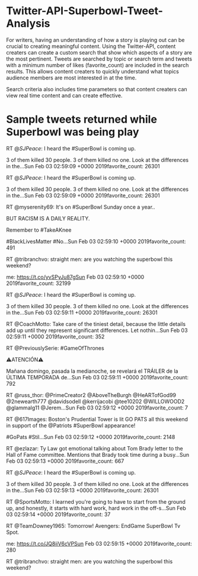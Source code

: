 # Twitter-API-Superbowl-Tweet-Analysis

For writers, having an understanding of how a story is playing out can be crucial to creating meaningful content.  Using the Twitter-API, content creaters can create a custom search that show which aspects of a story are the most pertinent.  Tweets are searched by topic or search term and tweets with a minimum number of likes (favorite_count) are included in the search results.  This allows content creaters to quickly understand what topics audience members are most interested in at the time.  

Search criteria also includes time parameters so that content creaters can view real time content and can create effective.   

# Sample tweets returned while Superbowl was being play

RT @_SJPeace_: I heard the #SuperBowl is coming up.

3 of them killed 30 people. 3 of them killed no one.  Look at the differences in the…Sun Feb 03 02:59:09 +0000 2019favorite_count: 26301

RT @_SJPeace_: I heard the #SuperBowl is coming up.

3 of them killed 30 people. 3 of them killed no one.  Look at the differences in the…Sun Feb 03 02:59:09 +0000 2019favorite_count: 26301

RT @myserenity69: It's on #SuperBowl Sunday once a year..

BUT RACISM IS A DAILY REALITY.

Remember to #TakeAKnee

#BlackLivesMatter  #No…Sun Feb 03 02:59:10 +0000 2019favorite_count: 491

RT @tribranchvo: straight men: are you watching the superbowl this weekend?

me: https://t.co/yvSPyJu87gSun Feb 03 02:59:10 +0000 2019favorite_count: 32199

RT @_SJPeace_: I heard the #SuperBowl is coming up.

3 of them killed 30 people. 3 of them killed no one.  Look at the differences in the…Sun Feb 03 02:59:11 +0000 2019favorite_count: 26301

RT @CoachMotto: Take care of the tiniest detail, because the little details add up until they represent significant differences. Let nothin…Sun Feb 03 02:59:11 +0000 2019favorite_count: 352

RT @PreviouslySerie: #GameOfThrones

⚠️ATENCIÓN⚠️

Mañana domingo, pasada la medianoche, se revelará el TRÁILER de la ÚLTIMA TEMPORADA de…Sun Feb 03 02:59:11 +0000 2019favorite_count: 792

RT @russ_thor: @PrimeCreator2 @AboveTheBurgh @HeARTofGod99 @2newearth777 @davidsodell @kerrijacobi @tee10202 @WILLOWOOD2 @glammalg11 @Jerem…Sun Feb 03 02:59:12 +0000 2019favorite_count: 7

RT @617Images: Boston's Prudential Tower is lit GO PATS all this weekend in support of the @Patriots #SuperBowl appearance!

#GoPats
#Stil…Sun Feb 03 02:59:12 +0000 2019favorite_count: 2148

RT @ezlazar: Ty Law got emotional talking about Tom Brady letter to the Hall of Fame committee. Mentions that Brady took time during a busy…Sun Feb 03 02:59:13 +0000 2019favorite_count: 667

RT @_SJPeace_: I heard the #SuperBowl is coming up.

3 of them killed 30 people. 3 of them killed no one.  Look at the differences in the…Sun Feb 03 02:59:13 +0000 2019favorite_count: 26301

RT @SportsMotto: I learned you're going to have to start from the ground up, and honestly, it starts with hard work, hard work in the off-s…Sun Feb 03 02:59:14 +0000 2019favorite_count: 37

RT @TeamDowney1965: Tomorrow! Avengers: EndGame SuperBowl Tv Spot.

me: https://t.co/JQ8iiV6cVPSun Feb 03 02:59:15 +0000 2019favorite_count: 280

RT @tribranchvo: straight men: are you watching the superbowl this weekend?

